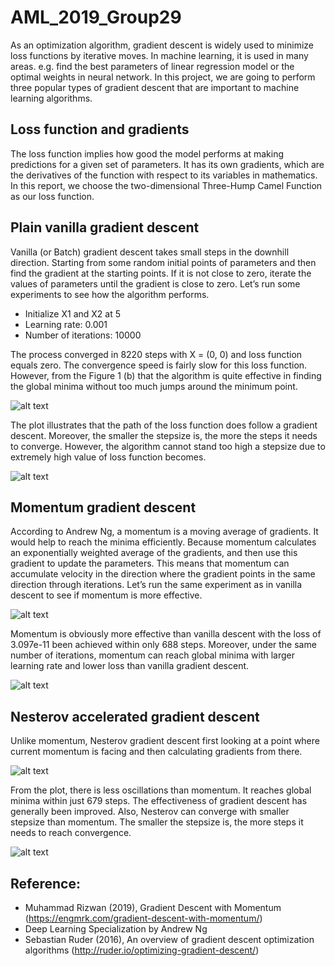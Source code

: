 # AML_2019_Group29
As an optimization algorithm, gradient descent is widely used to minimize loss functions by iterative moves. In machine learning, it is used in many areas. e.g. find the best parameters of linear regression model or the optimal weights in neural network. In this project, we are going to perform three popular types of gradient descent that are important to machine learning algorithms.
 
## Loss function and gradients
The loss function implies how good the model performs at making predictions for a given set of parameters. It has its own gradients, which are the derivatives of the function with respect to its variables in mathematics. In this report, we choose the two-dimensional Three-Hump Camel Function as our loss function.
 
## Plain vanilla gradient descent
Vanilla (or Batch) gradient descent takes small steps in the downhill direction. Starting from some random initial points of parameters and then find the gradient at the starting points. If it is not close to zero, iterate the values of parameters until the gradient is close to zero. Let’s run some experiments to see how the algorithm performs.
 
* Initialize X1 and X2 at 5
* Learning rate: 0.001
* Number of iterations: 10000
 
The process converged in 8220 steps with X = (0, 0) and loss function equals zero. The convergence speed is fairly slow for this loss function. However, from the Figure 1 (b) that the algorithm is quite effective in finding the global minima without too much jumps around the minimum point. 
 
![alt text](https://user-images.githubusercontent.com/52373417/60932957-377afd00-a2b8-11e9-94e4-140318469e1d.png)
 
The plot illustrates that the path of the loss function does follow a gradient descent. Moreover, the smaller the stepsize is, the more the steps it needs to converge. However, the algorithm cannot stand too high a stepsize due to extremely high value of loss function becomes. 

![alt text](https://user-images.githubusercontent.com/52373417/60933215-3b5b4f00-a2b9-11e9-98d1-cc84f68d8977.png)
 
## Momentum gradient descent
According to Andrew Ng, a momentum is a moving average of gradients. It would help to reach the minima efficiently. Because momentum calculates an exponentially weighted average of the gradients, and then use this gradient to update the parameters. This means that momentum can accumulate velocity in the direction where the gradient points in the same direction through iterations. Let’s run the same experiment as in vanilla descent to see if momentum is more effective.
 
![alt text](https://user-images.githubusercontent.com/52373417/60927968-91bd9300-a2a3-11e9-9913-38cbb64addc5.png)

Momentum is obviously more effective than vanilla descent with the loss of 3.097e-11 been achieved within only 688 steps. Moreover, under the same number of iterations, momentum can reach global minima with larger learning rate and lower loss than vanilla gradient descent.

![alt text](https://user-images.githubusercontent.com/52373417/60933051-a2c4cf00-a2b8-11e9-95f0-eb183dead555.png)
 
## Nesterov accelerated gradient descent
Unlike momentum, Nesterov gradient descent first looking at a point where current momentum is facing and then calculating gradients from there.
 
![alt text](https://user-images.githubusercontent.com/52373417/60927999-aac64400-a2a3-11e9-9207-4ebc82d850e0.png)
 
From the plot, there is less oscillations than momentum. It reaches global minima within just 679 steps. The effectiveness of gradient descent has generally been improved. Also, Nesterov can converge with smaller stepsize than momentum. The smaller the stepsize is, the more steps it needs to reach convergence. 

![alt text](https://user-images.githubusercontent.com/52373417/60933029-86289700-a2b8-11e9-8027-beda6845082d.png)

## Reference:
* Muhammad Rizwan (2019), Gradient Descent with Momentum (https://engmrk.com/gradient-descent-with-momentum/)
* Deep Learning Specialization by Andrew Ng
* Sebastian Ruder (2016), An overview of gradient descent optimization algorithms (http://ruder.io/optimizing-gradient-descent/)

